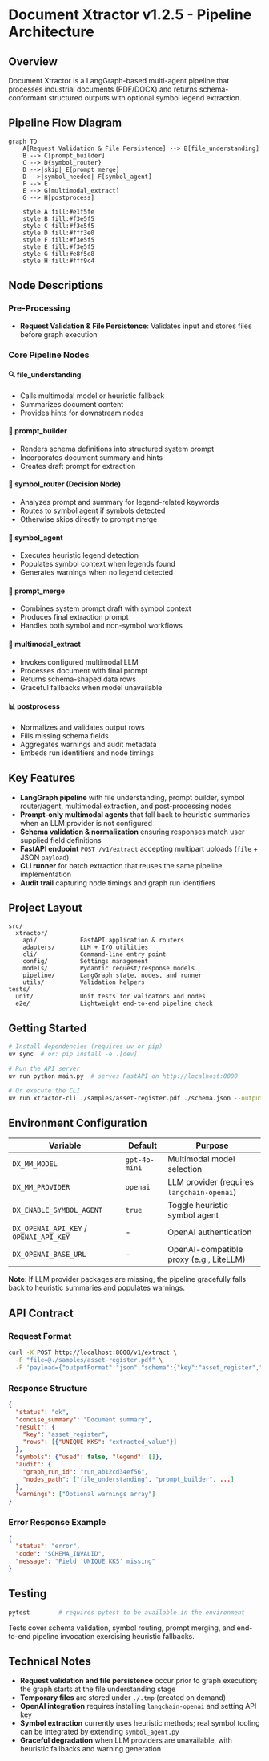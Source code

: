 # Document Xtractor v1.2.5 - Pipeline Architecture

## Overview
Document Xtractor is a LangGraph-based multi-agent pipeline that processes industrial documents (PDF/DOCX) and returns schema-conformant structured outputs with optional symbol legend extraction.

## Pipeline Flow Diagram

```mermaid
graph TD
    A[Request Validation & File Persistence] --> B[file_understanding]
    B --> C[prompt_builder]
    C --> D{symbol_router}
    D -->|skip| E[prompt_merge]
    D -->|symbol_needed| F[symbol_agent]
    F --> E
    E --> G[multimodal_extract]
    G --> H[postprocess]
    
    style A fill:#e1f5fe
    style B fill:#f3e5f5
    style C fill:#f3e5f5
    style D fill:#fff3e0
    style F fill:#f3e5f5
    style E fill:#f3e5f5
    style G fill:#e8f5e8
    style H fill:#fff9c4
```

## Node Descriptions

### Pre-Processing
- **Request Validation & File Persistence**: Validates input and stores files before graph execution

### Core Pipeline Nodes

#### 🔍 file_understanding
- Calls multimodal model or heuristic fallback
- Summarizes document content
- Provides hints for downstream nodes

#### 📝 prompt_builder
- Renders schema definitions into structured system prompt
- Incorporates document summary and hints
- Creates draft prompt for extraction

#### 🔀 symbol_router (Decision Node)
- Analyzes prompt and summary for legend-related keywords
- Routes to symbol agent if symbols detected
- Otherwise skips directly to prompt merge

#### 🔣 symbol_agent
- Executes heuristic legend detection
- Populates symbol context when legends found
- Generates warnings when no legend detected

#### 🔗 prompt_merge
- Combines system prompt draft with symbol context
- Produces final extraction prompt
- Handles both symbol and non-symbol workflows

#### 🤖 multimodal_extract
- Invokes configured multimodal LLM
- Processes document with final prompt
- Returns schema-shaped data rows
- Graceful fallbacks when model unavailable

#### 📊 postprocess
- Normalizes and validates output rows
- Fills missing schema fields
- Aggregates warnings and audit metadata
- Embeds run identifiers and node timings

## Key Features

- **LangGraph pipeline** with file understanding, prompt builder, symbol router/agent, multimodal extraction, and post-processing nodes
- **Prompt-only multimodal agents** that fall back to heuristic summaries when an LLM provider is not configured
- **Schema validation & normalization** ensuring responses match user supplied field definitions
- **FastAPI endpoint** `POST /v1/extract` accepting multipart uploads (`file` + JSON `payload`)
- **CLI runner** for batch extraction that reuses the same pipeline implementation
- **Audit trail** capturing node timings and graph run identifiers

## Project Layout
```
src/
  xtractor/
    api/            FastAPI application & routers
    adapters/       LLM + I/O utilities
    cli/            Command-line entry point
    config/         Settings management
    models/         Pydantic request/response models
    pipeline/       LangGraph state, nodes, and runner
    utils/          Validation helpers
tests/
  unit/             Unit tests for validators and nodes
  e2e/              Lightweight end-to-end pipeline check
```

## Getting Started

```bash
# Install dependencies (requires uv or pip)
uv sync  # or: pip install -e .[dev]

# Run the API server
uv run python main.py  # serves FastAPI on http://localhost:8000

# Or execute the CLI
uv run xtractor-cli ./samples/asset-register.pdf ./schema.json --output result.json
```

## Environment Configuration

| Variable | Default | Purpose |
|----------|---------|---------|
| `DX_MM_MODEL` | `gpt-4o-mini` | Multimodal model selection |
| `DX_MM_PROVIDER` | `openai` | LLM provider (requires `langchain-openai`) |
| `DX_ENABLE_SYMBOL_AGENT` | `true` | Toggle heuristic symbol agent |
| `DX_OPENAI_API_KEY` / `OPENAI_API_KEY` | - | OpenAI authentication |
| `DX_OPENAI_BASE_URL` | - | OpenAI-compatible proxy (e.g., LiteLLM) |

**Note**: If LLM provider packages are missing, the pipeline gracefully falls back to heuristic summaries and populates warnings.

## API Contract

### Request Format
```bash
curl -X POST http://localhost:8000/v1/extract \
  -F "file=@./samples/asset-register.pdf" \
  -F 'payload={"outputFormat":"json","schema":{"key":"asset_register","fields":[{"name":"UNIQUE KKS","description":"Unique identifier"}]}}'
```

### Response Structure
```json
{
  "status": "ok",
  "concise_summary": "Document summary",
  "result": {
    "key": "asset_register",
    "rows": [{"UNIQUE KKS": "extracted_value"}]
  },
  "symbols": {"used": false, "legend": []},
  "audit": {
    "graph_run_id": "run_ab12cd34ef56",
    "nodes_path": ["file_understanding", "prompt_builder", ...]
  },
  "warnings": ["Optional warnings array"]
}
```

### Error Response Example
```json
{
  "status": "error",
  "code": "SCHEMA_INVALID",
  "message": "Field 'UNIQUE KKS' missing"
}
```

## Testing

```bash
pytest        # requires pytest to be available in the environment
```

Tests cover schema validation, symbol routing, prompt merging, and end-to-end pipeline invocation exercising heuristic fallbacks.

## Technical Notes

- **Request validation and file persistence** occur prior to graph execution; the graph starts at the file understanding stage
- **Temporary files** are stored under `./.tmp` (created on demand)
- **OpenAI integration** requires installing `langchain-openai` and setting API key
- **Symbol extraction** currently uses heuristic methods; real symbol tooling can be integrated by extending `symbol_agent.py`
- **Graceful degradation** when LLM providers are unavailable, with heuristic fallbacks and warning generation